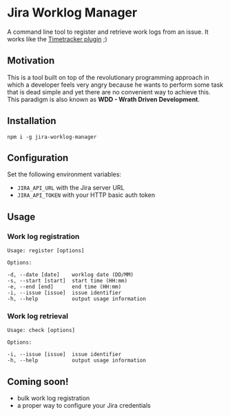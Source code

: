 # Jira Worklog Manager

A command line tool to register and retrieve work logs from an issue. It works like the [Timetracker plugin](https://marketplace.atlassian.com/apps/1211243/timetracker-time-tracking-reporting?hosting=server&tab=overview) ;)

## Motivation

This is a tool built on top of the revolutionary programming approach in which a developer feels very angry because he wants to perform some task that is dead simple and yet there are no convenient way to achieve this. This paradigm is also known as **WDD - Wrath Driven Development**.

## Installation

```
npm i -g jira-worklog-manager
```

## Configuration

Set the following environment variables:

- `JIRA_API_URL` with the Jira server URL
- `JIRA_API_TOKEN` with your HTTP basic auth token

## Usage

### Work log registration

```
Usage: register [options]

Options:

-d, --date [date]    worklog date (DD/MM)
-s, --start [start]  start time (HH:mm)
-e, --end [end]      end time (HH:mm)
-i, --issue [issue]  issue identifier
-h, --help           output usage information
```

### Work log retrieval

```
Usage: check [options]

Options:

-i, --issue [issue]  issue identifier
-h, --help           output usage information
```

## Coming soon!

- bulk work log registration
- a proper way to configure your Jira credentials